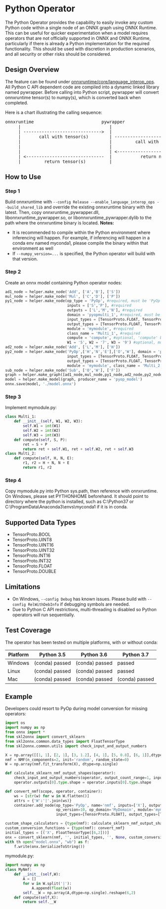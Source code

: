 # Python Operator 
The Python Operator provides the capability to easily invoke any custom Python code within a single node of an ONNX graph using ONNX Runtime. This can be useful for quicker experimentation when a model requires operators that are not officially supported in ONNX and ONNX Runtime, particularly if there is already a Python implementation for the required functionality. This should be used with discretion in production scenarios, and all security or other risks should be considered.

## Design Overview
The feature can be found under [onnxruntime/core/language_interop_ops](../onnxruntime/core/language_interop_ops/pyop).
All Python C API dependent code are compiled into a dynamic linked library named pywrapper.
Before calling into Python script, pywrapper will convert onnxruntime tensor(s) to numpy(s), which is converted back when completed.
<p>Here is a chart illustrating the calling sequence:
<pre>
onnxruntime                          pywrapper                          script
     |                                  |                                 |
     | ------------------------------>  |                                 |
     |       call with tensor(s)        | ------------------------------> |
     |                                  |         call with numpy(s)      | 
     |                                  |                                 | compute
     |                                  | <------------------------------ |
     | <------------------------------  |           return numpys(s)      |
     |         return tensor(s)         |                                 |
</pre>

## How to Use
### Step 1
Build onnxruntime with `--config Release --enable_language_interop_ops --build_shared_lib` and override the existing onnxruntime binary with the latest. Then, copy onnxruntime_pywrapper.dll, libonnxruntime_pywrapper.so, or libonnxruntime_pywrapper.dylib to the path where the onnxruntime binary is located. 
**Notes:**
* It is recommended to compile within the Python environment where inferencing will happen. For example, if inferencing will happen in a conda env named myconda1, please compile the binary within that environment as well
* If `--numpy_version=...` is specified, the Python operator will build with that version.

### Step 2
Create an onnx model containing Python operator nodes:
```python
ad1_node = helper.make_node('Add', ['A','B'], ['S'])
mul_node = helper.make_node('Mul', ['C','D'], ['P'])
py1_node = helper.make_node(op_type = 'PyOp', #required, must be 'PyOp'
                            inputs = ['S','P'], #required
                            outputs = ['L','M','N'], #required
                            domain = 'pyopmulti_1', #required, must be unique
                            input_types = [TensorProto.FLOAT, TensorProto.FLOAT], #required
                            output_types = [TensorProto.FLOAT, TensorProto.FLOAT, TensorProto.FLOAT], #required
                            module = 'mymodule', #required
                            class_name = 'Multi_1', #required
                            compute = 'compute', #optional, 'compute' by default
                            W1 = '5', W2 = '7', W3 = '9') #optional, must all be strings
ad2_node = helper.make_node('Add', ['L','M'], ['H'])
py2_node = helper.make_node('PyOp',['H','N','E'],['O','W'], domain = 'pyopmulti_2',
                            input_types = [TensorProto.FLOAT, TensorProto.FLOAT, TensorProto.FLOAT],
                            output_types = [TensorProto.FLOAT, TensorProto.FLOAT],
                            module = 'mymodule', class_name = 'Multi_2')
sub_node = helper.make_node('Sub', ['O','W'], ['F'])
graph = helper.make_graph([ad1_node,mul_node,py1_node,ad2_node,py2_node,sub_node], 'multi_pyop_graph', [A,B,C,D,E], [F])
model = helper.make_model(graph, producer_name = 'pyop_model')
onnx.save(model, './model.onnx')
```
### Step 3
Implement mymodule.py:
```python
class Multi_1:
    def __init__(self, W1, W2, W3):
        self.W1 = int(W1)
        self.W2 = int(W2)
        self.W3 = int(W3)
    def compute(self, S, P):
        ret = S + P
        return ret + self.W1, ret + self.W2, ret + self.W3
class Multi_2:
    def compute(self, H, N, E):
        r1, r2 = H + N, N + E
        return r1, r2
```
### Step 4
Copy mymodule.py into Python sys.path, then reference with onnxruntime. On Windows, please set PYTHONHOME beforehand. It should point to directory where the python is installed, such as C:\Python37 or C:\ProgramData\Anaconda3\envs\myconda1 if it is in conda.

## Supported Data Types
* TensorProto.BOOL
* TensorProto.UINT8
* TensorProto.UINT16
* TensorProto.UINT32
* TensorProto.INT16
* TensorProto.INT32
* TensorProto.FLOAT
* TensorProto.DOUBLE

## Limitations
* On Windows, `--config Debug` has known issues. Please build with `--config RelWithDebInfo` if debugging symbols are needed.
* Due to Python C API restrictions, multi-threading is disabled so Python operators will run sequentially.

## Test Coverage
The operator has been tested on multiple platforms, with or without conda:

Platform | Python 3.5 | Python 3.6 | Python 3.7
----------- | ------------| -----------  | -----------
Windows | (conda) passed | (conda) passed | passed
Linux | (conda) passed | (conda) passed | passed
Mac |  (conda) passed | (conda) passed | (conda) passed

## Example
Developers could resort to PyOp during model conversion for missing operators:
```python
import os
import numpy as np
from onnx import *
from skl2onnx import convert_sklearn
from skl2onnx.common.data_types import FloatTensorType
from skl2onnx.common.utils import check_input_and_output_numbers

X = np.array([[1, 1], [2, 1], [3, 1.2], [4, 1], [5, 0.8], [6, 1]],dtype=np.single)
nmf = NMF(n_components=2, init='random', random_state=0)
W = np.array(nmf.fit_transform(X), dtype=np.single)

def calculate_sklearn_nmf_output_shapes(operator):
    check_input_and_output_numbers(operator, output_count_range=1, input_count_range=1)
    operator.outputs[0].type.shape = operator.inputs[0].type.shape

def convert_nmf(scope, operator, container):
    ws = [str(w) for w in W.flatten()]
    attrs = {'W':'|'.join(ws)}
    container.add_node(op_type='PyOp', name='nmf', inputs=['X'], outputs=['variable'],
                       op_version=10, op_domain='MyDomain', module='mymodule', class_name='MyNmf',
                       input_types=[TensorProto.FLOAT], output_types=[TensorProto.FLOAT], **attrs)

custom_shape_calculators = {type(nmf): calculate_sklearn_nmf_output_shapes}
custom_conversion_functions = {type(nmf): convert_nmf}
initial_types = [('X', FloatTensorType([6,2]))]
onx = convert_sklearn(nmf, '', initial_types, '', None, custom_conversion_functions, custom_shape_calculators)
with th open("model.onnx", "wb") as f:
    f.write(onx.SerializeToString())
```
mymodule.py:
```python
import numpy as np
class MyNmf:
    def __init__(self,W):
        A = []
        for w in W.split('|'):
            A.append(float(w))
        self.__W = np.array(A,dtype=np.single).reshape(6,2)
    def compute(self,X):
        return self.__W
```
